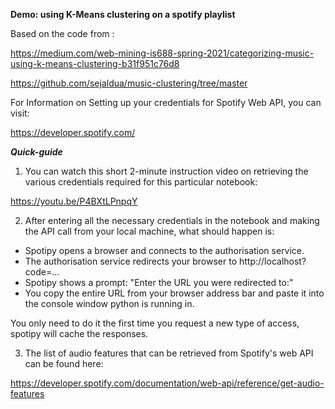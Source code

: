 **Demo: using K-Means clustering on a spotify playlist**

Based on the code from :

https://medium.com/web-mining-is688-spring-2021/categorizing-music-using-k-means-clustering-b31f951c76d8

https://github.com/sejaldua/music-clustering/tree/master

For Information on Setting up your credentials for Spotify Web API, you can visit: 

https://developer.spotify.com/

***Quick-guide***

1) You can watch this short 2-minute instruction video on retrieving the various credentials required for this particular notebook:

https://youtu.be/P4BXtLPnpqY

2) After entering all the necessary credentials in the notebook and making the API call from your local machine, what should happen is:

- Spotipy opens a browser and connects to the authorisation service.
- The authorisation service redirects your browser to http://localhost?code=...
- Spotipy shows a prompt: "Enter the URL you were redirected to:"
- You copy the entire URL from your browser address bar and paste it into the console window python is running in.

You only need to do it the first time you request a new type of access, spotipy will cache the responses.

3) The list of audio features that can be retrieved from Spotify's web API can be found here:

https://developer.spotify.com/documentation/web-api/reference/get-audio-features
